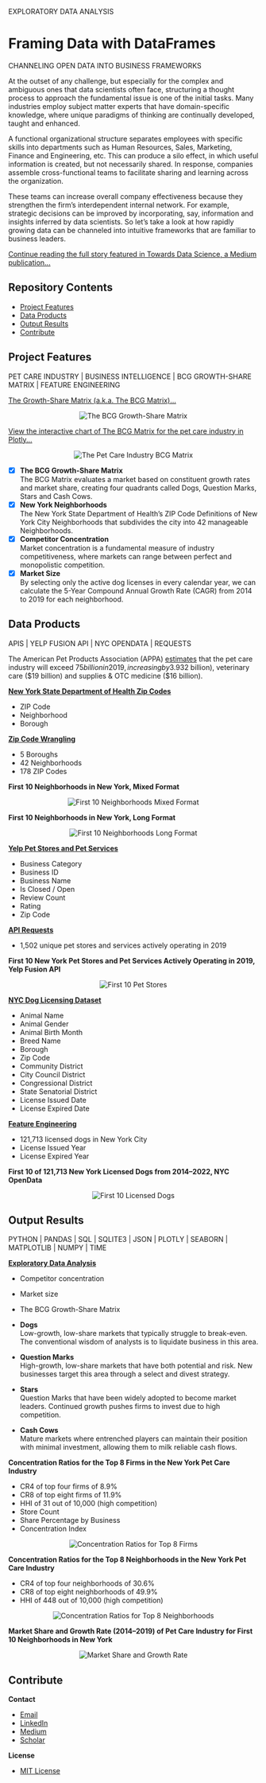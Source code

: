 EXPLORATORY DATA ANALYSIS
# Framing Data with DataFrames
CHANNELING OPEN DATA INTO BUSINESS FRAMEWORKS

At the outset of any challenge, but especially for the complex and ambiguous ones that data scientists often face, structuring a thought process to approach the fundamental issue is one of the initial tasks. Many industries employ subject matter experts that have domain-specific knowledge, where unique paradigms of thinking are continually developed, taught and enhanced.

A functional organizational structure separates employees with specific skills into departments such as Human Resources, Sales, Marketing, Finance and Engineering, etc. This can produce a silo effect, in which useful information is created, but not necessarily shared. In response, companies assemble cross-functional teams to facilitate sharing and learning across the organization.

These teams can increase overall company effectiveness because they strengthen the firm’s interdependent internal network. For example, strategic decisions can be improved by incorporating, say, information and insights inferred by data scientists. So let’s take a look at how rapidly growing data can be channeled into intuitive frameworks that are familiar to business leaders.

[Continue reading the full story featured in Towards Data Science, a Medium publication...](https://towardsdatascience.com/framing-data-with-dataframes-d9b7ce012be5?source=friends_link&sk=0866bef9af6443371ada8b3ed6753e67)

## Repository Contents

* [Project Features](#project-features)
* [Data Products](#data-products)
* [Output Results](#output-results)
* [Contribute](#contribute)

## Project Features
PET CARE INDUSTRY | BUSINESS INTELLIGENCE | BCG GROWTH-SHARE MATRIX | FEATURE ENGINEERING

[The Growth-Share Matrix (a.k.a. The BCG Matrix)...](https://hbr.org/2011/12/the-charts-that-changed-the-world)

<p align="center">
  <img src="/img/00_The_BCG_Matrix.gif" title="The BCG Growth-Share Matrix">
</p>

[View the interactive chart of The BCG Matrix for the pet care industry in Plotly...](https://plot.ly/~adam.c.dick/2/growth-share-matrix-of-licensed-dogs-in-new-york-by-neighborhood/)

<p align="center">
  <img src="/img/01_Growth_Share_Matrix_of_Licensed_Dogs.jpeg" title="The Pet Care Industry BCG Matrix">
</p>

- [x] **The BCG Growth-Share Matrix**<br>
The BCG Matrix evaluates a market based on constituent growth rates and market share, creating four quadrants called Dogs, Question Marks, Stars and Cash Cows.
- [x] **New York Neighborhoods**<br>
The New York State Department of Health’s ZIP Code Definitions of New York City Neighborhoods that subdivides the city into 42 manageable Neighborhoods.
- [x] **Competitor Concentration**<br>
Market concentration is a fundamental measure of industry competitiveness, where markets can range between perfect and monopolistic competition.
- [x] **Market Size**<br>
By selecting only the active dog licenses in every calendar year, we can calculate the 5-Year Compound Annual Growth Rate (CAGR) from 2014 to 2019 for each neighborhood.

## Data Products
APIS | YELP FUSION API | NYC OPENDATA | REQUESTS

The American Pet Products Association (APPA) [estimates](https://www.americanpetproducts.org/press_releasedetail.asp?id=191) that the pet care industry will exceed $75 billion in 2019, increasing by 3.9% over the previous year. Consumer spending categories are led by pet food ($32 billion), veterinary care ($19 billion) and supplies & OTC medicine ($16 billion).

**[New York State Department of Health Zip Codes](https://www.health.ny.gov/statistics/cancer/registry/appendix/neighborhoods.htm)**
* ZIP Code
* Neighborhood
* Borough

**[Zip Code Wrangling](https://github.com/acdick/framing_data_with_dataframes/blob/master/src/01_Neighborhoods.ipynb)**
* 5 Boroughs
* 42 Neighborhoods
* 178 ZIP Codes

**First 10 Neighborhoods in New York, Mixed Format**<br>

<p align="center">
  <img src="/img/02_First_10_Neighborhoods_Mixed_Format.png" title="First 10 Neighborhoods Mixed Format">
</p>

**First 10 Neighborhoods in New York, Long Format**<br>

<p align="center">
  <img src="/img/03_First_10_Neighborhoods_Long_Format.png" title="First 10 Neighborhoods Long Format">
</p>

**[Yelp Pet Stores and Pet Services](https://www.yelp.com/fusion)**
* Business Category
* Business ID
* Business Name
* Is Closed / Open
* Review Count
* Rating
* Zip Code

**[API Requests](https://github.com/acdick/framing_data_with_dataframes/blob/master/src/02_Pet_Stores_and_Services.ipynb)**
* 1,502 unique pet stores and services actively operating in 2019

**First 10 New York Pet Stores and Pet Services Actively Operating in 2019, Yelp Fusion API**<br>

<p align="center">
  <img src="/img/04_First_10_Pet_Stores.png" title="First 10 Pet Stores">
</p>

**[NYC Dog Licensing Dataset](https://data.cityofnewyork.us/Health/NYC-Dog-Licensing-Dataset/nu7n-tubp)**
* Animal Name
* Animal Gender
* Animal Birth Month
* Breed Name
* Borough
* Zip Code
* Community District
* City Council District
* Congressional District
* State Senatorial District
* License Issued Date
* License Expired Date

**[Feature Engineering](https://github.com/acdick/framing_data_with_dataframes/blob/master/src/03_Dogs.ipynb)**
* 121,713 licensed dogs in New York City
* License Issued Year
* License Expired Year

**First 10 of 121,713 New York Licensed Dogs from 2014–2022, NYC OpenData**<br>
<p align="center">
  <img src="/img/07_First_10_Licensed_Dogs.png" title="First 10 Licensed Dogs">
</p>

## Output Results
PYTHON | PANDAS | SQL | SQLITE3 | JSON | PLOTLY | SEABORN | MATPLOTLIB | NUMPY | TIME

**[Exploratory Data Analysis](https://github.com/acdick/framing_data_with_dataframes/blob/master/src/04_Exploratory_Data_Analysis.ipynb)**
* Competitor concentration
* Market size
* The BCG Growth-Share Matrix

* **Dogs**<br>
Low-growth, low-share markets that typically struggle to break-even. The conventional wisdom of analysts is to liquidate business in this area.
* **Question Marks**<br>
High-growth, low-share markets that have both potential and risk. New businesses target this area through a select and divest strategy.
* **Stars**<br>
Question Marks that have been widely adopted to become market leaders. Continued growth pushes firms to invest due to high competition.
* **Cash Cows**<br>
Mature markets where entrenched players can maintain their position with minimal investment, allowing them to milk reliable cash flows.

**Concentration Ratios for the Top 8 Firms in the New York Pet Care Industry**
* CR4 of top four firms of 8.9%
* CR8 of top eight firms of 11.9%
* HHI of 31 out of 10,000 (high competition)
* Store Count
* Share Percentage by Business
* Concentration Index

<p align="center">
  <img src="/img/05_Concentration_Ratios_for_Top_8_Firms.png" title="Concentration Ratios for Top 8 Firms">
</p>

**Concentration Ratios for the Top 8 Neighborhoods in the New York Pet Care Industry**
* CR4 of top four neighborhoods of 30.6%
* CR8 of top eight neighborhoods of 49.9%
* HHI of 448 out of 10,000 (high competition)

<p align="center">
  <img src="/img/06_Concentration_Ratios_for_Top_8_Neighborhoods.png" title="Concentration Ratios for Top 8 Neighborhoods">
</p>

**Market Share and Growth Rate (2014–2019) of Pet Care Industry for First 10 Neighborhoods in New York**<br>

<p align="center">
  <img src="/img/08_Market_Share_and_Growth_Rate.png" title="Market Share and Growth Rate">
</p>

## Contribute

**Contact**
* [Email](mailto:adam.c.dick@gmail.com)
* [LinkedIn](https://www.linkedin.com/in/adamcdick/)
* [Medium](https://medium.com/@adam.c.dick)
* [Scholar](https://scholar.google.com/citations?user=eMO88ogAAAAJ&hl=en)

**License**
* [MIT License](https://github.com/acdick/framing_data_with_dataframes/blob/master/LICENSE)